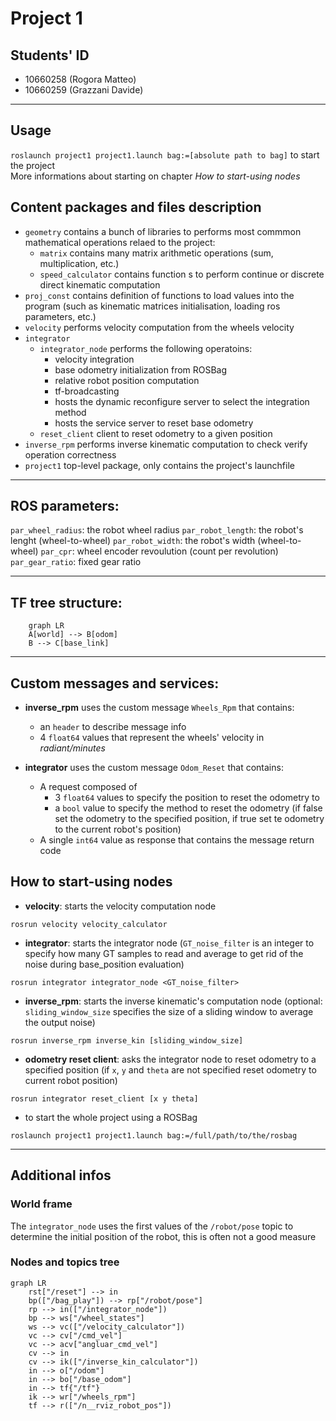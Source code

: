 # Project 1

## Students' ID
- 10660258 (Rogora Matteo)
- 10660259 (Grazzani Davide)

---
## Usage
`roslaunch project1 project1.launch bag:=[absolute path to bag]` to start the project\
More informations about starting on chapter *How to start-using nodes*
## Content packages and files description
- `geometry` contains a bunch of libraries to performs most commmon mathematical operations relaed to the project:
    - `matrix` contains many matrix arithmetic operations (sum, multiplication, etc.)
    - `speed_calculator` contains function s to perform continue or discrete direct kinematic computation
- `proj_const` contains definition of functions to load values into the program (such as kinematic matrices initialisation, loading ros parameters, etc.)
- `velocity` performs velocity computation from the wheels velocity
- `integrator`
    - `integrator_node` performs the following operatoins:
        - velocity integration
        - base odometry initialization from ROSBag
        - relative robot position computation
        - tf-broadcasting
        - hosts the dynamic reconfigure server to select the integration method
        - hosts the service server to reset base odometry
    - `reset_client` client to reset odometry to a given position
- `inverse_rpm` performs inverse kinematic computation to check verify operation correctness
- `project1` top-level package, only contains the project's launchfile

---

## ROS parameters:
`par_wheel_radius`: the robot wheel radius
`par_robot_length`: the robot's lenght (wheel-to-wheel)
`par_robot_width`: the robot's width (wheel-to-wheel)
`par_cpr`: wheel encoder revoulution (count per revolution)
`par_gear_ratio`: fixed gear ratio

---

## TF tree structure:
```mermaid
    graph LR
    A[world] --> B[odom]
    B --> C[base_link]
```

---

## Custom messages and services:

- **inverse_rpm** uses the custom message `Wheels_Rpm` that contains:
    - an `header` to describe message info
    - 4 `float64` values that represent the wheels' velocity in *radiant/minutes*

- **integrator** uses the custom message `Odom_Reset` that contains:
    - A request composed of
        - 3 `float64` values to specify the position to reset the odometry to
        - a `bool` value to specify the method to reset the odometry (if false set the odometry to the specified position, if true set te odometry to the current robot's position)
    - A single `int64` value as response that contains the message return code

## How to start-using nodes
- **velocity**: starts the velocity computation node
```
rosrun velocity velocity_calculator
``` 

- **integrator**: starts the integrator node (`GT_noise_filter` is an integer to specify how many GT samples to read and average to get rid of the noise during base_position evaluation)
```
rosrun integrator integrator_node <GT_noise_filter>
```

- **inverse_rpm**: starts the inverse kinematic's computation node (optional: `sliding_window_size` specifies the size of a sliding window to average the output noise)
```
rosrun inverse_rpm inverse_kin [sliding_window_size]
```

- **odometry reset client**: asks the integrator node to reset odometry to a specified position (if `x`, `y` and `theta` are not specified reset odometry to current robot position)
```
rosrun integrator reset_client [x y theta]
```

- to start the whole project using a ROSBag
```
roslaunch project1 project1.launch bag:=/full/path/to/the/rosbag
```

---

## Additional infos

### World frame
The `integrator_node` uses the first values of the `/robot/pose` topic to determine the initial position of the robot, this is often not a good measure

### Nodes and topics tree

```mermaid
graph LR
    rst["/reset"] --> in
    bp(["/bag_play"]) --> rp["/robot/pose"]
    rp --> in(["/integrator_node"])
    bp --> ws["/wheel_states"]
    ws --> vc(["/velocity_calculator"])
    vc --> cv["/cmd_vel"]
    vc --> acv["angluar_cmd_vel"]
    cv --> in
    cv --> ik(["/inverse_kin_calculator"])
    in --> o["/odom"]
    in --> bo["/base_odom"]
    in --> tf{"/tf"}
    ik --> wr["/wheels_rpm"]
    tf --> r(["/n__rviz_robot_pos"])
```

